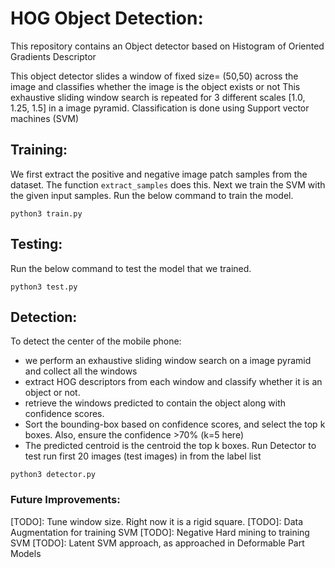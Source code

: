 # HOG Object Detection:
This repository contains an Object detector based on Histogram of Oriented Gradients Descriptor 

This object detector slides a window of fixed size= (50,50) across the image and classifies whether the image is the object exists or not
This exhaustive sliding window search is repeated for 3 different scales [1.0, 1.25, 1.5] in a image pyramid.
Classification is done using Support vector machines (SVM)


## Training:
We first extract the positive and negative image patch samples from the dataset. The function `extract_samples` does this.
Next we train the SVM with the given input samples.
Run the below command to train the model. 

```python3 train.py```

## Testing:
Run the below command to test the model that we trained. 

```python3 test.py```

## Detection:
To detect the center of the mobile phone:
- we perform an exhaustive sliding window search on a image pyramid and collect all the windows
- extract HOG descriptors from each window and classify whether it is an object or not.
- retrieve the windows predicted to contain the object along with confidence scores.
- Sort the bounding-box based on confidence scores, and select the top k boxes. Also, ensure the confidence >70% (k=5 here)
- The predicted centroid is  the centroid the top k boxes.
Run Detector to test run first 20 images (test images) in from the label list

```python3 detector.py ```

### Future Improvements: 
[TODO]: Tune window size. Right now it is a rigid square.
[TODO]: Data Augmentation for training SVM
[TODO]: Negative Hard mining to training SVM
[TODO]: Latent SVM approach, as approached in Deformable Part Models



